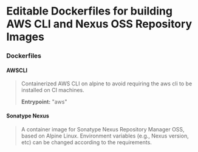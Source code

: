 # Editable Dockerfiles for building AWS CLI and Nexus OSS Repository Images

### Dockerfiles

#### AWSCLI

> Containerized AWS CLI on alpine to avoid requiring the aws cli to be installed on CI machines.
>
> **Entrypoint:** "aws"

#### Sonatype Nexus

> A container image for Sonatype Nexus Repository Manager OSS, based on Alpine Linux. Environment variables (e.g., Nexus version, etc) can be changed according to the requirements.